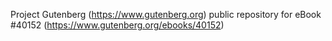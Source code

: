 Project Gutenberg (https://www.gutenberg.org) public repository for eBook #40152 (https://www.gutenberg.org/ebooks/40152)
